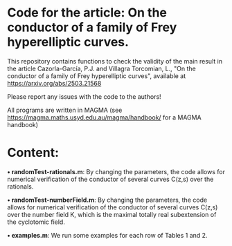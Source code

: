 # Code for the article: On the conductor of a family of Frey hyperelliptic curves.


This repository contains functions to check the validity of the main result in the article
Cazorla-García, P.J. and Villagra Torcomian, L., "On the conductor of a family of Frey hyperelliptic curves", available at https://arxiv.org/abs/2503.21568

Please report any issues with the code to the authors!

All programs are written in MAGMA (see https://magma.maths.usyd.edu.au/magma/handbook/ for a MAGMA
handbook)

# Content:

**• randomTest-rationals.m**: By changing the parameters, the code allows for numerical verification
                             of the conductor of several curves C(z,s) over the rationals.
    
**• randomTest-numberField.m**: By changing the parameters, the code allows for numerical verification
                             of the conductor of several curves C(z,s) over the number field K, which
                             is the maximal totally real subextension of the cyclotomic field.

**• examples.m**: We run some examples for each row of Tables 1 and 2.
